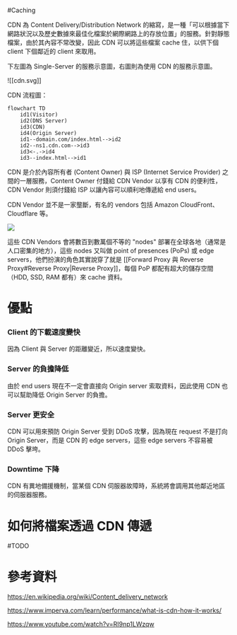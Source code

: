 #Caching

CDN 為 Content Delivery/Distribution Network 的縮寫，是一種「可以根據當下網路狀況以及歷史數據來最佳化檔案於網際網路上的存放位置」的服務。針對靜態檔案，由於其內容不常改變，因此 CDN 可以將這些檔案 cache 住，以供下個 client 下個鄰近的 client 來取用。

下左圖為 Single-Server 的服務示意圖，右圖則為使用 CDN 的服務示意圖。

![[cdn.svg]]

CDN 流程圖：

```mermaid
flowchart TD
    id1(Visitor)
    id2(DNS Server)
    id3(CDN)
    id4(Origin Server)
    id1--domain.com/index.html-->id2
    id2--ns1.cdn.com-->id3
    id3<-.->id4
    id3--index.html-->id1
```

CDN 是介於內容所有者 (Content Owner) 與 ISP (Internet Service Provider) 之間的一層服務，Content Owner 付錢給 CDN Vendor 以享有 CDN 的便利性，CDN Vendor 則須付錢給 ISP 以讓內容可以順利地傳遞給 end users。

CDN Vendor 並不是一家壟斷，有名的 vendors 包括 Amazon CloudFront、Cloudflare 等。

![](<https://raw.githubusercontent.com/Jamison-Chen/KM-software/master/img/cloudfront and cloudflare.png>)

這些 CDN Vendors 會將數百到數萬個不等的 "nodes" 部署在全球各地（通常是人口密集的地方），這些 nodes 又叫做 point of presences (PoPs) 或 edge servers，他們扮演的角色其實說穿了就是 [[Forward Proxy 與 Reverse Proxy#Reverse Proxy|Reverse Proxy]]，每個 PoP 都配有超大的儲存空間（HDD, SSD, RAM 都有）來 cache 資料。

# 優點

### Client 的下載速度變快

因為 Client 與 Server 的距離變近，所以速度變快。

### Server 的負擔降低

由於 end users 現在不一定會直接向 Origin server 索取資料，因此使用 CDN 也可以幫助降低 Origin Server 的負擔。

### Server 更安全

CDN 可以用來預防 Origin Server 受到 DDoS 攻擊，因為現在 request 不是打向 Origin Server，而是 CDN 的 edge servers，這些 edge servers 不容易被 DDoS 擊垮。

### Downtime 下降

CDN 有異地備援機制，當某個 CDN 伺服器故障時，系統將會調用其他鄰近地區的伺服器服務。

# 如何將檔案透過 CDN 傳遞

#TODO

# 參考資料

<https://en.wikipedia.org/wiki/Content_delivery_network>

<https://www.imperva.com/learn/performance/what-is-cdn-how-it-works/>

<https://www.youtube.com/watch?v=RI9np1LWzqw>
